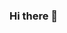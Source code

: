 ### Hi there 👋

<!--
**hwikookchoe/hwikookchoe** is a ✨ _special_ ✨ repository because its `README.md` (this file) appears on your GitHub profile.

Here are some ideas to get you started:

- 👋 Hi, I’m Hwikook Choe, @hwikookchoe
- Ph.D. Candidate in Economics, University of Chicago
- B.A. Economics, Korea University
- Language 1: Korean(Native), English(Fluent)
- Language 2: Python(Advanced), SQL(Basic), C(Basic)
- I’m interested in Industrial organization/ Quantitative marketing/ Structural estimation/ Causal inference
- I’m currently learning Machine Learning
- hkchoe@uchicago.edu

